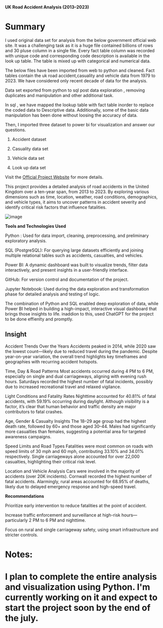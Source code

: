 **UK Road Accident Analysis (2013–2023)**

# Summary

I used original data set for analysis from the below government official web site. It was a challenging task as it is a huge file contained billions of rows and 30 pluse column in a single file. Every  fact table column was recorded with unique code and corresponding code description is available in the look up table. The table is mixed up with categorical and numerical data. 

The below files have been imported from web to python and cleaned. Fact tables contain the uk road accident,casuality and vehicle data from  1979 to 2023. We have considered only recent decade of data for the analysis.

 Data set exported from python to sql post data exploration , removing duplicates and manipulation and other additional task.

In sql , we have mapped the lookup table with fact table inorder to replace the coded data to Descriptive data. Additionally, some of the basic data manipulation has been done without loosing the accuracy of data.

Then, I imported three dataset to power bi for visualization and answer our questions.


1. Accident dataset

2. Casuality data set
   
3. Vehicle data set
   
4. Look up data set

Visit the [Official Project Website](https://www.data.gov.uk/dataset/cb7ae6f0-4be6-4935-9277-47e5ce24a11f/road-accidents-safety-data) for more details.


This project provides a detailed analysis of road accidents in the United Kingdom over a ten-year span, from 2013 to 2023. By exploring various dimensions such as time, location, weather, road conditions, demographics, and vehicle types, it aims to uncover patterns in accident severity and identify critical risk factors that influence fatalities.

![image](https://github.com/user-attachments/assets/3411bd71-1438-4340-93f8-642f34459db1)




**Tools and Technologies Used**

Python : Used for data import, cleaning, preprocessing, and preliminary exploratory analysis.

SQL (PostgreSQL): For querying large datasets efficiently and joining multiple relational tables such as accidents, casualties, and vehicles.

Power BI: A dynamic dashboard was built to visualize trends, filter data interactively, and present insights in a user-friendly interface.

GitHub: For version control and documentation of the project.

Jupyter Notebook: Used during the data exploration and transformation phase for detailed analysis and testing of logic.

The combination of Python and SQL enabled deep exploration of data, while Power BI helped in building a high-impact, interactive visual dashboard that brings those insights to life. inaddion to this, used ChatGPT
for the project to be done effienlty and promptly.

## Insight

Accident Trends Over the Years
Accidents peaked in 2014, while 2020 saw the lowest count—likely due to reduced travel during the pandemic. Despite year-on-year variation, the overall trend highlights key timeframes and geographies with recurring accident hotspots.

Time, Day & Road Patterns
Most accidents occurred during 4 PM to 6 PM, especially on single and dual carriageways, aligning with evening rush hours. Saturdays recorded the highest number of fatal incidents, possibly due to increased recreational travel and relaxed vigilance.

 Light Conditions and Fatality Rates
Nighttime accounted for 40.81% of fatal accidents, with 59.19% occurring during daylight. Although visibility is a factor, it’s clear that human behavior and traffic density are major contributors to fatal crashes.

Age, Gender & Casualty Insights
The 18–29 age group had the highest death rate, followed by 60+ and those aged 30–44. Males had significantly more casualties than females, suggesting a potential area for targeted awareness campaigns.

 Speed Limits and Road Types
Fatalities were most common on roads with speed limits of 30 mph and 60 mph, contributing 33.10% and 34.01% respectively. Single carriageways alone accounted for over 22,000 casualties, highlighting their critical risk level.

Location and Vehicle Analysis
Cars were involved in the majority of accidents (over 20K incidents). Cornwall recorded the highest number of fatal accidents. Alarmingly, rural areas accounted for 68.95% of deaths, likely due to delayed emergency response and high-speed travel.

**Recommendations**

Prioritize early intervention to reduce fatalities at the point of accident.

Increase traffic enforcement and surveillance at high-risk hours—particularly 2 PM to 6 PM and nighttime.

Focus on rural and single carriageway safety, using smart infrastructure and stricter controls.

# Notes:

# I plan to complete the entire analysis and visualization using Python. I'm currently working on it and expect to start the project soon by the end of the july.

